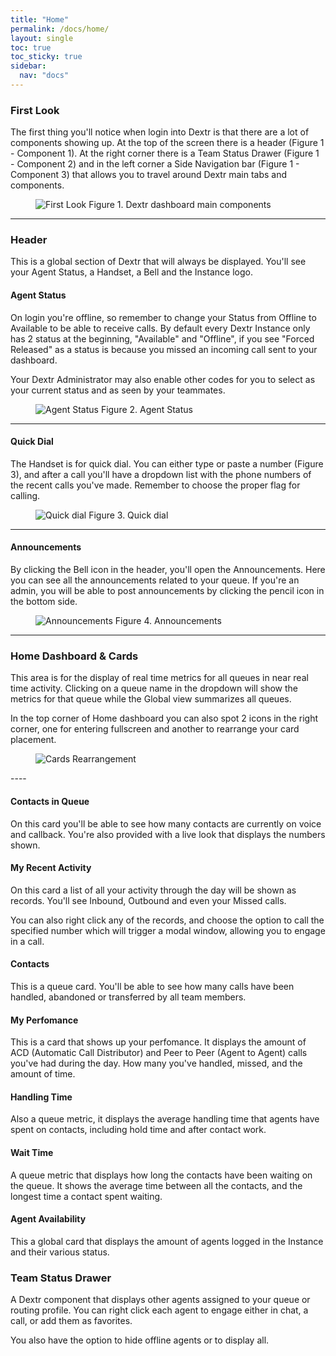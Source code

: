 ```yaml
---
title: "Home"
permalink: /docs/home/
layout: single
toc: true
toc_sticky: true
sidebar: 
  nav: "docs"
---
```


### First Look

The first thing you'll notice when login into Dextr is that there are a lot of components showing up. At the top of the screen there is a header (Figure 1 - Component 1). At the right corner there is a Team Status Drawer (Figure 1 - Component 2) and in the left corner a Side Navigation bar (Figure 1 - Component 3) that allows you to travel around Dextr main tabs and components.

<figure>
   <img src="{{ '/assets/images/first-look.jpg' }}" alt="First Look">
   <span>Figure 1. Dextr dashboard main components</span>
</figure>

----

### Header

This is a global section of Dextr that will always be displayed. You'll see your Agent Status, a Handset, a Bell and the Instance logo.

#### Agent Status

On login you're offline, so remember to change your Status from Offline to Available to be able to receive calls.  By default every Dextr Instance only has 2 status at the beginning, "Available" and "Offline", if you see "Forced Released" as a status is because you missed an incoming call sent to your dashboard. 

Your Dextr Administrator may also enable other codes for you to select as your current status and as seen by your teammates.

<figure>
   <img src="{{ '/assets/images/agent-status.jpg' }}" alt="Agent Status">
   <span>Figure 2. Agent Status</span>
</figure>

----

#### Quick Dial

The Handset is for quick dial. You can either type or paste a number (Figure 3), and after a call you'll have a dropdown list with the phone numbers of the recent calls you've made. Remember to choose the proper flag for calling.

<figure>
   <img src="{{ '/assets/images/quick-dial.jpg' }}" alt="Quick dial">
   <span>Figure 3. Quick dial</span>
</figure>

----

#### Announcements

By clicking the Bell icon in the header, you'll open the Announcements. Here you can see all the announcements related to your queue. If you're an admin, you will be able to post announcements by clicking the pencil icon in the bottom side.

<figure>
   <img src="{{ '/assets/images/announcements.jpg' }}" alt="Announcements">
   <span>Figure 4. Announcements</span>
</figure>

----

### Home Dashboard & Cards

This area is for the display of real time metrics for all queues in near real time activity. Clicking on a queue name in the dropdown will show the metrics for that queue while the Global view summarizes all queues. 

In the top corner of Home dashboard you can also spot 2 icons in the right corner, one for entering fullscreen and another to rearrange your card placement.

<figure>
   <img src="{{ '/assets/images/cards-rearrange.gif' }}" alt="Cards Rearrangement">
</figure>
----

#### Contacts in Queue

On this card you'll be able to see how many contacts are currently on voice and callback. You're also provided with a live look that displays the numbers shown. 

#### My Recent Activity

On this card a list of all your activity through the day will be shown as records. You'll see Inbound, Outbound and even your Missed calls. 

You can also right click any of the records, and choose the option to call the specified number which will trigger a modal window, allowing you to engage in a call.

#### Contacts

This is a queue card. You'll be able to see how many calls have been handled, abandoned or transferred by all team members.

#### My Perfomance

This is a card that shows up your perfomance. It displays the amount of ACD (Automatic Call Distributor) and Peer to Peer (Agent to Agent) calls you've had during the day. How many you've handled, missed, and the amount of time.

#### Handling Time

Also a queue  metric, it displays the average handling time that agents have spent on contacts, including hold time and after contact work.

#### Wait Time

A queue metric that displays how long the contacts have been waiting on the queue. It shows the average time between all the contacts, and the longest time a contact spent waiting.

#### Agent Availability

This a global card that displays the amount of agents logged in the Instance and their various status.

### Team Status Drawer

A Dextr component that displays other agents assigned to your queue or routing profile. You can right click each agent to engage either in chat, a call, or add them as favorites. 

You also have the option to hide offline agents or to display all.